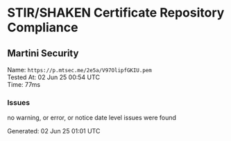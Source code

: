 # STIR/SHAKEN Certificate Repository Compliance

## Martini Security

Name: `https://p.mtsec.me/2e5a/V97OlipfGKIU.pem`\
Tested At: 02 Jun 25 00:54 UTC\
Time: 77ms

### Issues

no warning, or error, or notice date level issues were found

Generated: 02 Jun 25 01:01 UTC